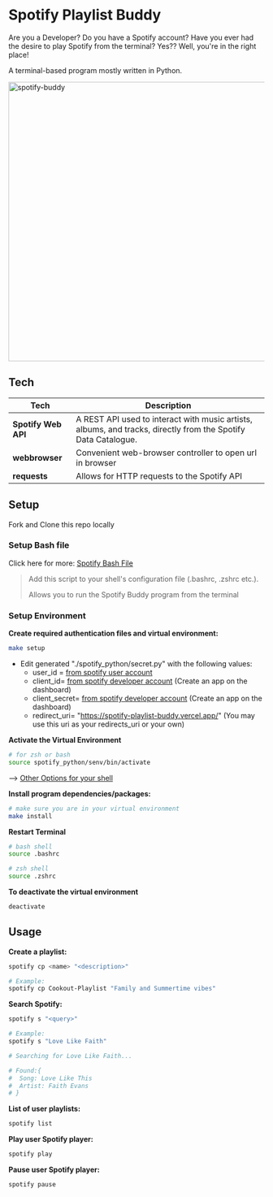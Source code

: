 # Spotify Playlist Buddy

Are you a Developer? Do you have a Spotify account? Have you ever had the desire to play Spotify from the terminal? Yes?? Well, you're in the right place!

A terminal-based program mostly written in Python.

<img src="https://media.giphy.com/media/WjQYG5UBbdtcRzscAC/giphy.gif" width="550px" alt="spotify-buddy"/>

## Tech

| Tech             | Description                                                                                                   |
| ------------------- | ------------------------------------------------------------------------------------------------------------- |
| **Spotify Web API** | A REST API used to interact with music artists, albums, and tracks, directly from the Spotify Data Catalogue. |
| **webbrowser**      | Convenient web-browser controller to open url in browser                                                                            |
| **requests** | Allows for HTTP requests to the Spotify API |

## Setup

Fork and Clone this repo locally

### Setup Bash file
Click here for more: [Spotify Bash File](https://github.com/StefonSimmons/spotify_bash_file)

> Add this script to your shell's configuration file (.bashrc, .zshrc etc.).
>
> Allows you to run the Spotify Buddy program from the terminal

### Setup Environment

**Create required authentication files and virtual environment:**

```bash
make setup
```
- Edit generated "./spotify_python/secret.py" with the following values:
    - user_id = [from spotify user account](https://www.spotify.com/)
    - client_id= [from spotify developer account](https://developer.spotify.com/dashboard/login) (Create an app on the dashboard)
    - client_secret= [from spotify developer account](https://developer.spotify.com/dashboard/login) (Create an app on the dashboard)
    - redirect_uri= "https://spotify-playlist-buddy.vercel.app/" (You may use this uri as your redirects_uri or your own)

**Activate the Virtual Environment**

```bash
# for zsh or bash
source spotify_python/senv/bin/activate
```
--> [Other Options for your shell](https://docs.python.org/3/library/venv.html#module-venv)

**Install program dependencies/packages:**

```bash
# make sure you are in your virtual environment
make install
```

**Restart Terminal**
```bash
# bash shell
source .bashrc
```

```bash
# zsh shell
source .zshrc
``` 

**To deactivate the virtual environment**

```bash
deactivate
```

## Usage

**Create a playlist:**

```bash
spotify cp <name> "<description>"
```

```bash
# Example:
spotify cp Cookout-Playlist "Family and Summertime vibes"
```

**Search Spotify:**

```bash
spotify s "<query>"
```

```bash
# Example:
spotify s "Love Like Faith"

# Searching for Love Like Faith...

# Found:{
#  Song: Love Like This
#  Artist: Faith Evans
# }
```

**List of user playlists:**

```bash
spotify list
```

**Play user Spotify player:**

```bash
spotify play
```

**Pause user Spotify player:**

```bash
spotify pause
```
